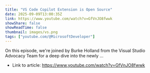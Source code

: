 ```yaml
---
title: "VS Code Copilot Extension is Open Source"
date: 2025-09-09T13:00:35Z
link: https://www.youtube.com/watch?v=GfVnJO8fwwk
showShare: false
showReadTime: false
thumbnail: images/vs.png
tags: ["youtube.com/@MicrosoftDeveloper"]
---
```

On this episode, we're joined by Burke Holland from the Visual Studio Advocacy Team for a deep dive into the newly ...

- Link to article: https://www.youtube.com/watch?v=GfVnJO8fwwk